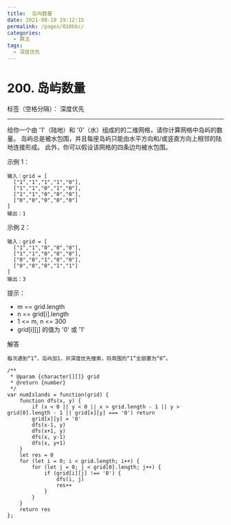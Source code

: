 ```yaml
---
title:  岛屿数量
date: 2021-08-10 19:12:15
permalink: /pages/810bbc/
categories:
  - 算法
tags:
  - 深度优先
---
```


# 200. 岛屿数量

标签（空格分隔）： 深度优先

---

给你一个由 '1'（陆地）和 '0'（水）组成的的二维网格，请你计算网格中岛屿的数量。
岛屿总是被水包围，并且每座岛屿只能由水平方向和/或竖直方向上相邻的陆地连接形成。
此外，你可以假设该网格的四条边均被水包围。

示例 1：

    输入：grid = [
      ["1","1","1","1","0"],
      ["1","1","0","1","0"],
      ["1","1","0","0","0"],
      ["0","0","0","0","0"]
    ]
    输出：1

示例 2：

    输入：grid = [
      ["1","1","0","0","0"],
      ["1","1","0","0","0"],
      ["0","0","1","0","0"],
      ["0","0","0","1","1"]
    ]
    输出：3

提示：

 - m == grid.length
 - n == grid[i].length
 - 1 <= m, n <= 300
 - grid[i][j] 的值为 '0' 或 '1'

解答

    每次遇到“1”，岛屿加1，并深度优先搜索，将周围的“1”全部置为“0”。

    /**
     * @param {character[][]} grid
     * @return {number}
     */
    var numIslands = function(grid) {
        function dfs(x, y) {
            if (x < 0 || y < 0 || x > grid.length - 1 || y > grid[0].length - 1 || grid[x][y] === '0') return
            grid[x][y] = '0'
            dfs(x-1, y)
            dfs(x+1, y)
            dfs(x, y-1)
            dfs(x, y+1)
        }
        let res = 0
        for (let i = 0; i < grid.length; i++) {
            for (let j = 0; j < grid[0].length; j++) {
                if (grid[i][j] !== '0') {
                    dfs(i, j)
                    res++
                }
            }
        }
        return res
    };